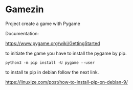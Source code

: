 # Gamezin



Project create a game with Pygame

Documentation:

https://www.pygame.org/wiki/GettingStarted

to initiate the game you have to install the pygame by pip.

`python3 -m pip install -U pygame --user`

to install te pip in debian follow the next link.

https://linuxize.com/post/how-to-install-pip-on-debian-9/



